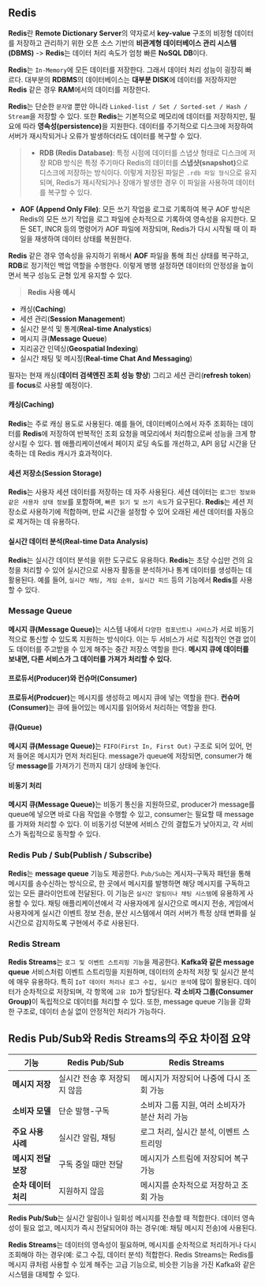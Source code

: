 <h2 id="redis">Redis</h2>
<p><strong>Redis</strong>란 <strong>Remote Dictionary Server</strong>의 약자로서 <strong>key-value</strong> 구조의 비정형 데이터를 저장하고 관리하기 위한 오픈 소스 기반의 <strong>비관계형 데이터베이스 관리 시스템(DBMS)</strong>
-&gt; <strong>Redis</strong>는 데이터 처리 속도가 엄청 빠른 <strong>NoSQL DB</strong>이다. </p>
<p><strong>Redis</strong>는 <code>In-Memory</code>에 모든 데이터를 저장한다. 그래서 데이터 처리 성능이 굉장히 빠르다. 대부분의 <strong>RDBMS</strong>의 데이터베이스는 <strong>대부분 DISK</strong>에 데이터를 저장하지만 <strong>Redis</strong> 같은 경우 <strong>RAM</strong>에서의 데이터를 저장한다. </p>
<p><strong>Redis</strong>는 단순한 <code>문자열</code> 뿐만 아니라 <code>Linked-list / Set / Sorted-set / Hash / Stream</code>을 저장할 수 있다. 또한 <strong>Redis</strong>는 기본적으로 메모리에 데이터를 저장하지만, 필요에 따라 <strong>영속성(persistence)</strong>을 지원한다. 데이터를 주기적으로 디스크에 저장하여 서버가 재시작되거나 오류가 발생하더라도 데이터를 복구할 수 있다. </p>
<blockquote>
<ul>
<li><strong>RDB (Redis Database)</strong>: 특정 시점에 데이터를 스냅샷 형태로 디스크에 저장
RDB 방식은 특정 주기마다 Redis의 데이터를 <strong>스냅샷(snapshot)</strong>으로 디스크에 저장하는 방식이다. 이렇게 저장된 파일은 <code>.rdb 파일 형식</code>으로 유지되며, Redis가 재시작되거나 장애가 발생한 경우 이 파일을 사용하여 데이터를 복구할 수 있다.</li>
</ul>
</blockquote>
<ul>
<li><strong>AOF (Append Only File)</strong>: 모든 쓰기 작업을 로그로 기록하여 복구
AOF 방식은 Redis의 모든 쓰기 작업을 로그 파일에 순차적으로 기록하여 영속성을 유지한다. 모든 SET, INCR 등의 명령어가 AOF 파일에 저장되며, Redis가 다시 시작될 때 이 파일을 재생하여 데이터 상태를 복원한다.</li>
</ul>
<p><strong>Redis</strong> 같은 경우 영속성을 유지하기 위해서 <strong>AOF</strong> 파일을 통해 최신 상태를 복구하고, <strong>RDB</strong>로 정기적인 백업 역할을 수행한다. 이렇게 병행 설정하면 데이터의 안정성을 높이면서 복구 성능도 균형 있게 유지할 수 있다.</p>
<blockquote>
<p><strong>Redis 사용 예시</strong></p>
</blockquote>
<ul>
<li>캐싱(<strong>Caching</strong>)</li>
<li>세션 관리(<strong>Session Management</strong>)</li>
<li>실시간 분석 및 통계(<strong>Real-time Analystics</strong>)</li>
<li>메시지 큐(<strong>Message Queue</strong>)</li>
<li>지리공간 인덱싱(<strong>Geospatial Indexing</strong>)</li>
<li>실시간 채팅 및 메시징(<strong>Real-time Chat And Messaging</strong>)</li>
</ul>
<p>필자는 현재 캐싱(<strong>데이터 검색엔진 조회 성능 향상</strong>) 그리고 세션 관리(<strong>refresh token</strong>)를 <strong>focus</strong>로 사용할 예정이다. </p>
<h4 id="캐싱caching">캐싱(Caching)</h4>
<p><strong>Redis</strong>는 주로 캐싱 용도로 사용된다. 예를 들어, 데이터베이스에서 자주 조회하는 데이터를 <strong>Redis</strong>에 저장하여 반복적인 조회 요청을 메모리에서 처리함으로써 성능을 크게 향상시킬 수 있다. 웹 애플리케이션에서 페이지 로딩 속도를 개선하고, API 응답 시간을 단축하는 데 Redis 캐시가 효과적이다.</p>
<h4 id="세션-저장소session-storage">세션 저장소(Session Storage)</h4>
<p><strong>Redis</strong>는 사용자 세션 데이터를 저장하는 데 자주 사용된다. 세션 데이터는 <code>로그인 정보와 같은 사용자 상태 정보</code>를 포함하며, <code>빠른 읽기 및 쓰기 속도</code>가 요구된다. <strong>Redis</strong>는 세션 저장소로 사용하기에 적합하며, 만료 시간을 설정할 수 있어 오래된 세션 데이터를 자동으로 제거하는 데 유용하다.</p>
<h4 id="실시간-데이터-분석real-time-data-analysis">실시간 데이터 분석(Real-time Data Analysis)</h4>
<p><strong>Redis</strong>는 실시간 데이터 분석을 위한 도구로도 유용하다. <strong>Redis</strong>는 초당 수십만 건의 요청을 처리할 수 있어 실시간으로 사용자 활동을 분석하거나 통계 데이터를 생성하는 데 활용된다. 예를 들어, <code>실시간 채팅, 게임 순위, 실시간 피드</code> 등의 기능에서 <strong>Redis</strong>를 사용할 수 있다.</p>
<h3 id="message-queue">Message Queue</h3>
<p><strong>메시지 큐(Message Queue)</strong>는 시스템 내에서 <code>다양한 컴포넌트나 서비스</code>가 서로 비동기적으로 통신할 수 있도록 지원하는 방식이다. 이는 두 서비스가 서로 직접적인 연결 없이도 데이터를 주고받을 수 있게 해주는 중간 저장소 역할을 한다. <strong>메시지 큐에 데이터를 보내면, 다른 서비스가 그 데이터를 가져가 처리할 수 있다.</strong></p>
<h4 id="프로듀서producer와-컨슈머consumer">프로듀서(Producer)와 컨슈머(Consumer)</h4>
<p><strong>프로듀서(Prodcuer)</strong>는 메시지를 생성하고 메시지 큐에 넣는 역할을 한다. <strong>컨슈머(Consumer)</strong>는 큐에 들어있는 메시지를 읽어와서 처리하는 역할을 한다.</p>
<h4 id="큐queue">큐(Queue)</h4>
<p><strong>메시지 큐(Message Queue)</strong>는 <code>FIFO(First In, First Out)</code> 구조로 되어 있어, 먼저 들어온 메시지가 먼저 처리된다. message가 queue에 저장되면, consumer가 해당 <strong>message</strong>를 가져가기 전까지 대기 상태에 놓인다.</p>
<h4 id="비동기-처리">비동기 처리</h4>
<p><strong>메시지 큐(Message Queue)</strong>는 비동기 통신을 지원하므로, producer가 message를 queue에 넣으면 바로 다음 작업을 수행할 수 있고, consumer는 필요할 때 message를 가져와 처리할 수 있다. 이 비동기성 덕분에 서비스 간의 결합도가 낮아지고, 각 서비스가 독립적으로 동작할 수 있다.</p>
<h3 id="redis-pub--subpublish--subscribe">Redis Pub / Sub(Publish / Subscribe)</h3>
<p><strong>Redis</strong>는 <strong>message queue</strong> 기능도 제공한다. <code>Pub/Sub</code>는 게시자-구독자 패턴을 통해 메시지를 송수신하는 방식으로, 한 곳에서 메시지를 발행하면 해당 메시지를 구독하고 있는 모든 클라이언트에 전달된다. 이 기능은 <code>실시간 알림이나 채팅 시스템</code>에 유용하게 사용할 수 있다. 채팅 애플리케이션에서 각 사용자에게 실시간으로 메시지 전송, 게임에서 사용자에게 실시간 이벤트 정보 전송, 분산 시스템에서 여러 서버가 특정 상태 변화를 실시간으로 감지하도록 구현에서 주로 사용된다.</p>
<h3 id="redis-stream">Redis Stream</h3>
<p><strong>Redis Streams</strong>는 <code>로그 및 이벤트 스트리밍 기능</code>을 제공한다. <strong>Kafka와 같은 message queue</strong> 서비스처럼 이벤트 스트리밍을 지원하며, 데이터의 순차적 저장 및 실시간 분석에 매우 유용하다. 특히 <code>IoT 데이터 처리나 로그 수집, 실시간 분석</code>에 많이 활용된다. 데이터가 순차적으로 저장되며, 각 항목에 <code>고유 ID</code>가 할당된다. <strong>각 소비자 그룹(Consumer Group)</strong>이 독립적으로 데이터를 처리할 수 있다. 또한, message queue 기능을 강화한 구조로, 데이터 손실 없이 안정적인 처리가 가능하다.</p>
<h2 id="redis-pubsub와-redis-streams의-주요-차이점-요약">Redis Pub/Sub와 Redis Streams의 주요 차이점 요약</h2>
<table>
<thead>
<tr>
<th>기능</th>
<th>Redis Pub/Sub</th>
<th>Redis Streams</th>
</tr>
</thead>
<tbody><tr>
<td><strong>메시지 저장</strong></td>
<td>실시간 전송 후 저장되지 않음</td>
<td>메시지가 저장되어 나중에 다시 조회 가능</td>
</tr>
<tr>
<td><strong>소비자 모델</strong></td>
<td>단순 발행-구독</td>
<td>소비자 그룹 지원, 여러 소비자가 분산 처리 가능</td>
</tr>
<tr>
<td><strong>주요 사용 사례</strong></td>
<td>실시간 알림, 채팅</td>
<td>로그 처리, 실시간 분석, 이벤트 스트리밍</td>
</tr>
<tr>
<td><strong>메시지 전달 보장</strong></td>
<td>구독 중일 때만 전달</td>
<td>메시지가 스트림에 저장되어 복구 가능</td>
</tr>
<tr>
<td><strong>순차 데이터 처리</strong></td>
<td>지원하지 않음</td>
<td>메시지를 순차적으로 저장하고 조회 가능</td>
</tr>
</tbody></table>
<p><strong>Redis Pub/Sub</strong>는 실시간 알림이나 일회성 메시지를 전송할 때 적합한다. 데이터 영속성이 필요 없고, 메시지가 즉시 전달되어야 하는 경우(예: 채팅 메시지 전송)에 사용된다.</p>
<p><strong>Redis Streams</strong>는 데이터의 영속성이 필요하며, 메시지를 순차적으로 처리하거나 다시 조회해야 하는 경우(예: 로그 수집, 데이터 분석) 적합한다. Redis Streams는 Redis를 메시지 큐처럼 사용할 수 있게 해주는 고급 기능으로, 비슷한 기능을 가진 Kafka와 같은 시스템을 대체할 수 있다.</p>